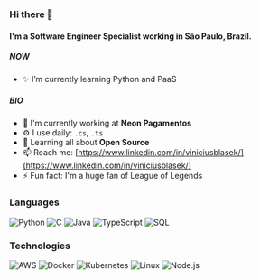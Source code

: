 ### Hi there 👋

#### I'm a Software Engineer Specialist working in São Paulo, Brazil.

##### NOW

- ✨ I’m currently learning Python and PaaS

##### BIO

- 🏢 I'm currently working at **Neon Pagamentos**
- ⚙️ I use daily: `.cs`, `.ts`
- 🌱 Learning all about **Open Source**
- 📫 Reach me: [https://www.linkedin.com/in/viniciusblasek/](https://www.linkedin.com/in/viniciusblasek/)
- ⚡️ Fun fact: I'm a huge fan of League of Legends

### Languages

![Python](https://img.shields.io/badge/-Python-000?&logo=Python)
![C](https://img.shields.io/badge/-C-000?&logo=C)
![Java](https://img.shields.io/badge/-Java-000?&logo=Java&logoColor=007396)
![TypeScript](https://img.shields.io/badge/-TypeScript-000?&logo=TypeScript)
![SQL](https://img.shields.io/badge/-SQL-000?&logo=MySQL)

### Technologies

![AWS](https://img.shields.io/badge/-AWS-000?&logo=Amazon-AWS&logoColor=F90)
![Docker](https://img.shields.io/badge/-Docker-000?&logo=Docker)
![Kubernetes](https://img.shields.io/badge/-Kubernetes-000?&logo=Kubernetes)
![Linux](https://img.shields.io/badge/-Linux-000?&logo=Linux)
![Node.js](https://img.shields.io/badge/-Node.js-000?&logo=node.js)
